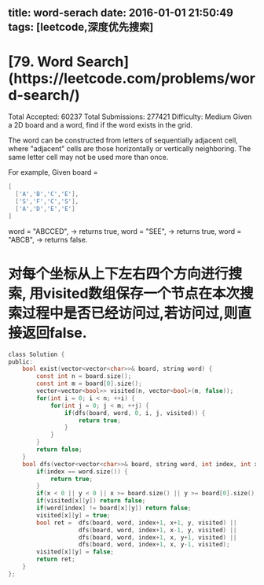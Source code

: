 title: word-serach
date: 2016-01-01 21:50:49
tags: [leetcode,深度优先搜索]
---
<h1>[79. Word Search](https://leetcode.com/problems/word-search/)</h1><!-- more -->
Total Accepted: 60237 Total Submissions: 277421 Difficulty: Medium
Given a 2D board and a word, find if the word exists in the grid.

The word can be constructed from letters of sequentially adjacent cell, where "adjacent" cells are those horizontally or vertically neighboring. The same letter cell may not be used more than once.

For example,
Given board =
```C
[
  ['A','B','C','E'],
  ['S','F','C','S'],
  ['A','D','E','E']
]
```
word = "ABCCED", -> returns true,
word = "SEE", -> returns true,
word = "ABCB", -> returns false.
# 对每个坐标从上下左右四个方向进行搜索, 用visited数组保存一个节点在本次搜索过程中是否已经访问过,若访问过,则直接返回false.
```C
class Solution {
public:
    bool exist(vector<vector<char>>& board, string word) {
        const int n = board.size();
        const int m = board[0].size();
        vector<vector<bool>> visited(n, vector<bool>(m, false));
        for(int i = 0; i < n; ++i) {
            for(int j = 0; j < m; ++j) {
                if(dfs(board, word, 0, i, j, visited)) {
                    return true;
                }
            }
        }
        return false;
    }
    bool dfs(vector<vector<char>>& board, string word, int index, int x, int y, vector<vector<bool>>& visited) {
        if(index == word.size()) {
            return true;
        }
        if(x < 0 || y < 0 || x >= board.size() || y >= board[0].size()) return false;
        if(visited[x][y]) return false;
        if(word[index] != board[x][y]) return false;
        visited[x][y] = true;
        bool ret =  dfs(board, word, index+1, x+1, y, visited) ||
                    dfs(board, word, index+1, x-1, y, visited) ||
                    dfs(board, word, index+1, x, y+1, visited) ||
                    dfs(board, word, index+1, x, y-1, visited);
        visited[x][y] = false;
        return ret;
    }
};
